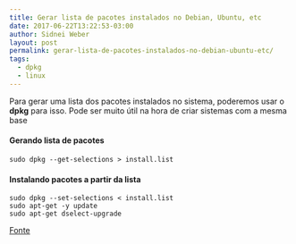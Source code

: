 ```yaml
---
title: Gerar lista de pacotes instalados no Debian, Ubuntu, etc
date: 2017-06-22T13:22:53-03:00
author: Sidnei Weber
layout: post
permalink: gerar-lista-de-pacotes-instalados-no-debian-ubuntu-etc/
tags:
  - dpkg
  - linux
---
```

Para gerar uma lista dos pacotes instalados no sistema, poderemos usar o **dpkg** para isso. Pode ser muito útil na hora de criar sistemas com a mesma base

#### Gerando lista de pacotes

```shell
sudo dpkg --get-selections > install.list
```

#### Instalando pacotes a partir da lista

```shell
sudo dpkg --set-selections < install.list
sudo apt-get -y update
sudo apt-get dselect-upgrade
```

[Fonte](http://www.dicas-l.com.br/dicas-l/20161025.php)
